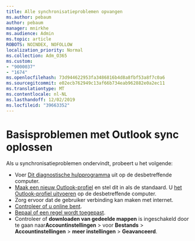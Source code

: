 ```yaml
---
title: Alle synchronisatieproblemen opvangen
ms.author: pebaum
author: pebaum
manager: mnirkhe
ms.audience: Admin
ms.topic: article
ROBOTS: NOINDEX, NOFOLLOW
localization_priority: Normal
ms.collection: Adm_O365
ms.custom:
- "9000037"
- "1674"
ms.openlocfilehash: 73d944622953fa3486816b4d8a8fbf53a8f7c0a6
ms.sourcegitcommit: e02ecb762949c13af66b734eab962882e0a2ec11
ms.translationtype: MT
ms.contentlocale: nl-NL
ms.lasthandoff: 12/02/2019
ms.locfileid: "39663352"
---
```

# <a name="basic-outlook-sync-troubleshooting"></a>Basisproblemen met Outlook sync oplossen

Als u synchronisatieproblemen ondervindt, probeert u het volgende:

- Voer [Dit diagnostische hulpprogramma](https://aka.ms/sara-outlooksendreceive) uit op de desbetreffende computer.
- [Maak een nieuw Outlook-profiel](https://support.office.com/article/f544c1ba-3352-4b3b-be0b-8d42a540459d) en stel dit in als de standaard. U [het Outlook-profiel uitvoeren](https://aka.ms/SaRA-OutlookSetupProfile) op de desbetreffende computer.
- Zorg ervoor dat de gebruiker verbinding kan maken met internet. 
- [Controleer of u online bent](https://support.office.com/article/2460e4a8-16c7-47fc-b204-b1549275aac9).
- [Bepaal of een regel wordt toegepast](https://support.office.com/article/C24F5DEA-9465-4DF4-AD17-A50704D66C59).
- Controleer of **downloaden van gedeelde mappen** is ingeschakeld door te gaan naar**Accountinstellingen** > voor **Bestands** > **Accountinstellingen** > **meer instellingen** > **Geavanceerd**.